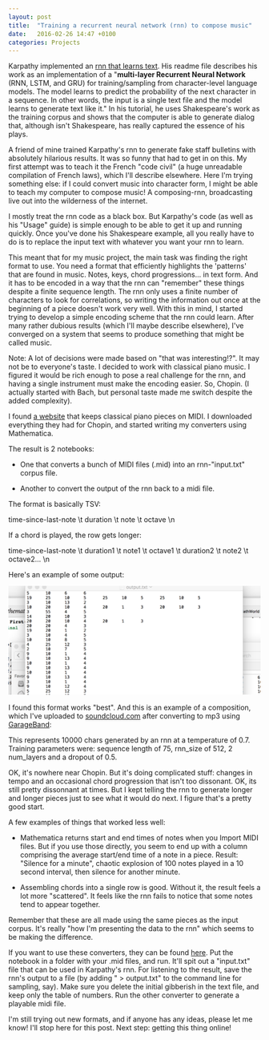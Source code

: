 ```yaml
---
layout: post
title:  "Training a recurrent neural network (rnn) to compose music"
date:   2016-02-26 14:47 +0100
categories: Projects
---
```


Karpathy implemented an [rnn that learns text]. His readme file describes his work as an implementation of a
"**multi-layer Recurrent Neural Network** (RNN, LSTM, and GRU) for training/sampling from character-level language models.
The model learns to predict the probability of the next character in a sequence.
In other words, the input is a single text file and the model learns to generate text like it."
In his tutorial, he uses Shakespeare's work as the training corpus and shows that the computer is able to generate dialog that,
although isn't Shakespeare, has really captured the essence of his plays.

A friend of mine trained Karpathy's rnn to generate fake staff bulletins with absolutely hilarious results.
It was so funny that had to get in on this. My first attempt was to teach it the French "code civil"
(a huge unreadable compilation of French laws), which I'll describe elsewhere.
Here I'm trying something else: if I could convert music into character form,
I might be able to teach my computer to compose music! A composing-rnn, broadcasting live out into the wilderness of the internet.

I mostly treat the rnn code as a black box. But Karpathy's code (as well as his "Usage" guide) is simple enough to be able to get it up and running quickly.
Once you've done his Shakespeare example, all you really have to do is to replace the input text with whatever you want your rnn to learn.

This meant that for my music project, the main task was finding the right format to use.
You need a format that efficiently highlights the 'patterns' that are found in music. Notes, keys, chord progressions...
in text form. And it has to be encoded in a way that the rnn can "remember" these things despite a finite sequence length.
The rnn only uses a finite number of characters to look for correlations, so writing the information out once at the beginning of a piece doesn't work very well.
With this in mind, I started trying to develop a simple encoding scheme that the rnn could learn.
After many rather dubious results (which I'll maybe describe elsewhere),
I've converged on a system that seems to produce something that might be called music.

Note: A lot of decisions were made based on "that was interesting!?". It may not be to everyone's taste.
I decided to work with classical piano music. I figured it would be rich enough to pose a real challenge for the rnn,
and having a single instrument must make the encoding easier.
So, Chopin. (I actually started with Bach, but personal taste made me switch despite the added complexity).

I found [a website] that keeps classical piano pieces on MIDI. I downloaded everything they had for Chopin, and started
writing my converters using Mathematica.

The result is 2 notebooks:

- One that converts a bunch of MIDI files (.mid) into an rnn-"input.txt" corpus file.

- Another to convert the output of the rnn back to a midi file.

The format is basically TSV:

time-since-last-note \t duration \t note \t octave \n

If a chord is played, the row gets longer:

time-since-last-note \t duration1 \t note1 \t octave1 \t duration2 \t note2 \t octave2... \n

Here's an example of some output:

![example](/photos/outputtxtexample.png)

I found this format works "best". And this is an example of a composition, which I've uploaded to [soundcloud.com]
after converting to mp3 using [GarageBand]:

<script src="https://connect.soundcloud.com/sdk/sdk-3.0.0.js">
</script>

<div id="scWidget"></div>

<script type="text/javascript">
  SC.oEmbed('https://soundcloud.com/user-518852458/output2', {
    element: document.getElementById('scWidget')
  });
</script>


<!--
<script type='text/javascript' src='http://midijs.net/lib/midi.js'>
//</script>

//<button type="button" onclick="MIDIjs.play('../../../../midi/output2.mid');"><b>Play Sample</b></button>
//<button type="button" onclick="MIDIjs.stop();"><b>Stop</b></button>
-->

This represents 10000 chars generated by an rnn at a temperature of 0.7.
Training parameters were: sequence length of 75, rnn_size of 512, 2 num_layers and a dropout of 0.5.

OK, it's nowhere near Chopin. But it's doing complicated stuff:
changes in tempo and an occasional chord progression that isn't too dissonant. OK, its still pretty dissonnant at times.
But I kept telling the rnn to generate longer and longer pieces just to see what it would do next.
I figure that's a pretty good start.

A few examples of things that worked less well:

- Mathematica returns start and end times of notes when you Import MIDI files. But if you use those directly, you seem to end up with a column
comprising the average start/end time of a note in a piece.
Result: "Silence for a minute", chaotic explosion of 100 notes played in a 10 second interval, then silence for another minute.

- Assembling chords into a single row is good. Without it, the result feels a lot more "scattered".
It feels like the rnn fails to notice that some notes tend to appear together.

Remember that these are all made using the same pieces as the input corpus.
It's really "how I'm presenting the data to the rnn" which seems to be making the difference.

If you want to use these converters, they can be found [here]. Put the notebook in a folder with your .mid files, and run.
It'll spit out a "input.txt" file that can be used in Karpathy's rnn. For listening to the result, save the rnn's output to a file
(by adding " > output.txt" to the command line for sampling, say).
Make sure you delete the initial gibberish in the text file, and keep only the table of numbers.
Run the other converter to generate a playable midi file.

I'm still trying out new formats, and if anyone has any ideas, please let me know!
I'll stop here for this post. Next step: getting this thing online!


[rnn that learns text]: https://github.com/karpathy/char-rnn
[a website]: http://www.piano-midi.de/chopin.htm
[soundcloud.com]: https://soundcloud.com
[GarageBand]: https://en.wikipedia.org/wiki/GarageBand
[here]: https://github.com/Stok/Chopino
